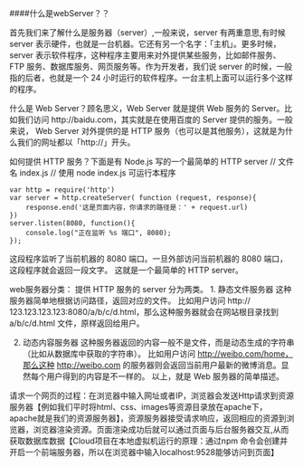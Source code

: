 ####什么是webServer？？
<p>
首先我们来了解什么是服务器（server）,一般来说，server 有两重意思,有时候 server 表示硬件，也就是一台机器。它还有另一个名字：「主机」。更多时候，server 表示软件程序，这种程序主要用来对外提供某些服务，比如邮件服务、FTP 服务、数据库服务、网页服务等。作为开发者，我们说 server 的时候，一般指的后者，也就是一个 24 小时运行的软件程序。一台主机上面可以运行多个这样的程序。
</p>

<p>
什么是 Web Server？顾名思义，Web Server 就是提供 Web 服务的 Server。比如我们访问 
http://baidu.com，其实就是在使用百度的 Server 提供的服务。一般来说， Web Server 对外提供的是 HTTP 服务（也可以是其他服务），这就是为什么我们的网址都以「http://」开头。
</p>

<p>
如何提供 HTTP 服务？下面是有 Node.js 写的一个最简单的 HTTP server
// 文件名 index.js
// 使用 node index.js 可运行本程序
</p>

```
var http = require('http')
var server = http.createServer( function (request, response){
    response.end('这是页面内容，你请求的路径是：' + request.url)
})
server.listen(8080, function(){
    console.log("正在监听 %s 端口", 8080);
});

```
<p>
这段程序监听了当前机器的 8080 端口。一旦外部访问当前机器的 8080 端口，这段程序就会返回一段文字。
这就是一个最简单的 HTTP server。
</p>

<p>
web服务器分类：
提供 HTTP 服务的 server 分为两类。
1. 静态文件服务器
这种服务器简单地根据访问路径，返回对应的文件。
比如用户访问 http:// 123.123.123.123:8080/a/b/c/d.html，那么这种服务器就会在网站根目录找到 a/b/c/d.html 文件，原样返回给用户。

2. 动态内容服务器
这种服务器返回的内容一般不是文件，而是动态生成的字符串（比如从数据库中获取的字符串）。
比如用户访问 http://weibo.com/home，那么这种 http://weibo.com 的服务器则会返回当前用户最新的微博消息。显然每个用户得到的内容是不一样的。
以上，就是 Web 服务器的简单描述。
</p>

<p>
请求一个网页的过程：在浏览器中输入网址或者IP，浏览器会发送Http请求到资源服务器【例如我们平时将html、css、images等资源目录放在apache下，apache就是我们的资源服务器】，资源服务器接受请求响应，返回相应的资源到浏览器，浏览器渲染资源。页面渲染成功后就可以通过页面与后台服务器交互,从而获取数据库数据【Cloud项目在本地虚拟机运行的原理：通过npm  命令会创建并开启一个前端服务器，所以在浏览器中输入localhost:9528能够访问到页面】
</p>